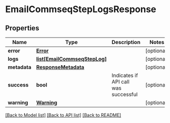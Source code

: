 # EmailCommseqStepLogsResponse

## Properties
Name | Type | Description | Notes
------------ | ------------- | ------------- | -------------
**error** | [**Error**](Error.md) |  | [optional] 
**logs** | [**list[EmailCommseqStepLog]**](EmailCommseqStepLog.md) |  | [optional] 
**metadata** | [**ResponseMetadata**](ResponseMetadata.md) |  | [optional] 
**success** | **bool** | Indicates if API call was successful | [optional] 
**warning** | [**Warning**](Warning.md) |  | [optional] 

[[Back to Model list]](../README.md#documentation-for-models) [[Back to API list]](../README.md#documentation-for-api-endpoints) [[Back to README]](../README.md)


